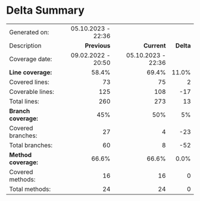 # Delta Summary
|||||
|:---|---:|---:|---:|
| Generated on: | 05.10.2023 - 22:36 | | |
| Description | **Previous** | **Current** | **Delta** |
| Coverage date: | 09.02.2022 - 20:50 | 05.10.2023 - 22:36 | |
| **Line coverage:** | 58.4% | 69.4% | 11.0% |
| Covered lines: | 73 | 75 | 2 |
| Coverable lines: | 125 | 108 | -17 |
| Total lines: | 260 | 273 | 13 |
| **Branch coverage:** | 45% | 50% | 5% |
| Covered branches: | 27 | 4 | -23 |
| Total branches: | 60 | 8 | -52 |
| **Method coverage:** | 66.6% | 66.6% | 0.0% |
| Covered methods: | 16 | 16 | 0 |
| Total methods: | 24 | 24 | 0 |
